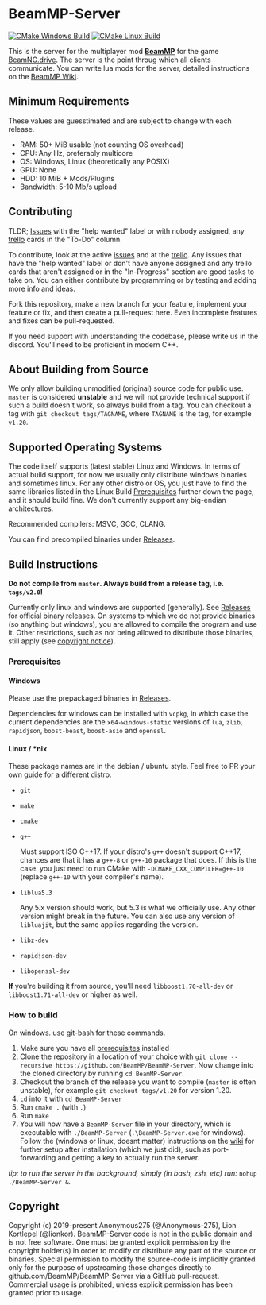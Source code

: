 # BeamMP-Server

[![CMake Windows Build](https://github.com/BeamMP/BeamMP-Server/workflows/CMake%20Windows%20Build/badge.svg?branch=master)](https://github.com/BeamMP/BeamMP-Server/actions?query=workflow%3A%22CMake+Windows+Build%22)
[![CMake Linux Build](https://github.com/BeamMP/BeamMP-Server/workflows/CMake%20Linux%20Build/badge.svg?branch=master)](https://github.com/BeamMP/BeamMP-Server/actions?query=workflow%3A%22CMake+Linux+Build%22)

This is the server for the multiplayer mod **[BeamMP](https://beammp.com/)** for the game [BeamNG.drive](https://www.beamng.com/).
The server is the point throug which all clients communicate. You can write lua mods for the server, detailed instructions on the [BeamMP Wiki](https://wiki.beammp.com).

## Minimum Requirements

These values are guesstimated and are subject to change with each release.

* RAM: 50+ MiB usable (not counting OS overhead)
* CPU: Any Hz, preferably multicore
* OS: Windows, Linux (theoretically any POSIX)
* GPU: None
* HDD: 10 MiB + Mods/Plugins
* Bandwidth: 5-10 Mb/s upload

## Contributing

TLDR; [Issues](https://github.com/BeamMP/BeamMP-Server/issues) with the "help wanted" label or with nobody assigned, any [trello](https://trello.com/b/Kw75j3zZ/beamngdrive-multiplayer) cards in the "To-Do" column.

To contribute, look at the active [issues](https://github.com/BeamMP/BeamMP-Server/issues) and at the [trello](https://trello.com/b/Kw75j3zZ/beamngdrive-multiplayer). Any issues that have the "help wanted" label or don't have anyone assigned and any trello cards that aren't assigned or in the "In-Progress" section are good tasks to take on. You can either contribute by programming or by testing and adding more info and ideas.

Fork this repository, make a new branch for your feature, implement your feature or fix, and then create a pull-request here. Even incomplete features and fixes can be pull-requested.

If you need support with understanding the codebase, please write us in the discord. You'll need to be proficient in modern C++.

## About Building from Source

We only allow building unmodified (original) source code for public use. `master` is considered **unstable** and we will not provide technical support if such a build doesn't work, so always build from a tag. You can checkout a tag with `git checkout tags/TAGNAME`, where `TAGNAME` is the tag, for example `v1.20`. 

## Supported Operating Systems

The code itself supports (latest stable) Linux and Windows. In terms of actual build support, for now we usually only distribute windows binaries and sometimes linux. For any other distro or OS, you just have to find the same libraries listed in the Linux Build [Prerequisites](#prerequisites) further down the page, and it should build fine. We don't currently support any big-endian architectures.

Recommended compilers: MSVC, GCC, CLANG. 

You can find precompiled binaries under [Releases](https://github.com/BeamMP/BeamMP-Server/releases/).

## Build Instructions

**__Do not compile from `master`. Always build from a release tag, i.e. `tags/v2.0`!__**

Currently only linux and windows are supported (generally). See [Releases](https://github.com/BeamMP/BeamMP-Server/releases/) for official binary releases. On systems to which we do not provide binaries (so anything but windows), you are allowed to compile the program and use it. Other restrictions, such as not being allowed to distribute those binaries, still apply (see [copyright notice](#copyright)).

### Prerequisites

#### Windows

Please use the prepackaged binaries in [Releases](https://github.com/BeamMP/BeamMP-Server/releases/).

Dependencies for windows can be installed with `vcpkg`, in which case the current dependencies are the `x64-windows-static` versions of `lua`, `zlib`, `rapidjson`, `boost-beast`, `boost-asio` and `openssl`.

#### Linux / \*nix

These package names are in the debian / ubuntu style. Feel free to PR your own guide for a different distro.

- `git`
- `make`
- `cmake`
- `g++`
  
  Must support ISO C++17. If your distro's `g++` doesn't support C++17, chances are that it has a `g++-8` or `g++-10` package that does. If this is the case. you just need to run CMake with `-DCMAKE_CXX_COMPILER=g++-10` (replace `g++-10` with your compiler's name).
- `liblua5.3` 
  
  Any 5.x version should work, but 5.3 is what we officially use. Any other version might break in the future.
  You can also use any version of `libluajit`, but the same applies regarding the version.
- `libz-dev`
- `rapidjson-dev`
- `libopenssl-dev`

**If** you're building it from source, you'll need `libboost1.70-all-dev` or `libboost1.71-all-dev` or higher as well.

### How to build

On windows. use git-bash for these commands.

1. Make sure you have all [prerequisites](#prerequisites) installed
2. Clone the repository in a location of your choice with `git clone --recursive https://github.com/BeamMP/BeamMP-Server`. Now change into the cloned directory by running `cd BeamMP-Server`.
3. Checkout the branch of the release you want to compile (`master` is often unstable), for example `git checkout tags/v1.20` for version 1.20.
4. `cd` into it with `cd BeamMP-Server`
5. Run `cmake .` (with `.`)
6. Run `make`
7. You will now have a `BeamMP-Server` file in your directory, which is executable with `./BeamMP-Server` (`.\BeamMP-Server.exe` for windows). Follow the (windows or linux, doesnt matter) instructions on the [wiki](https://wiki.beammp.com/en/home/Server_Mod) for further setup after installation (which we just did), such as port-forwarding and getting a key to actually run the server.

*tip: to run the server in the background, simply (in bash, zsh, etc) run:* `nohup ./BeamMP-Server &`*.*

## Copyright

Copyright (c) 2019-present Anonymous275 (@Anonymous-275), Lion Kortlepel (@lionkor).
BeamMP-Server code is not in the public domain and is not free software. One must be granted explicit permission by the copyright holder(s) in order to modify or distribute any part of the source or binaries. Special permission to modify the source-code is implicitly granted only for the purpose of upstreaming those changes directly to github.com/BeamMP/BeamMP-Server via a GitHub pull-request.
Commercial usage is prohibited, unless explicit permission has been granted prior to usage.
